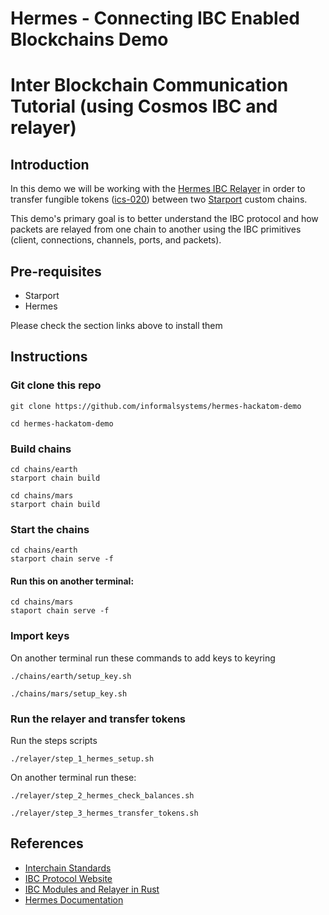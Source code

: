 # Hermes - Connecting IBC Enabled Blockchains Demo
# Inter Blockchain Communication Tutorial (using Cosmos IBC and relayer)

## Introduction

In this demo we will be working with the [Hermes IBC Relayer](https://hermes.informal.systems) in order to transfer fungible tokens ([ics-020](https://github.com/cosmos/ics/tree/master/spec/ics-020-fungible-token-transfer)) between two [Starport](https://github.com/tendermint/starport) custom chains.

This demo's primary goal is to better understand the IBC protocol and how packets are relayed from one chain to another using the IBC primitives (client, connections, channels, ports, and packets).

## Pre-requisites

* Starport
* Hermes

Please check the section links above to install them

## Instructions

### Git clone this repo

```
git clone https://github.com/informalsystems/hermes-hackatom-demo

cd hermes-hackatom-demo
```
### Build chains

```
cd chains/earth
starport chain build

cd chains/mars
starport chain build
```

### Start the chains

```
cd chains/earth
starport chain serve -f
```

#### Run this on another terminal:
```
cd chains/mars
staport chain serve -f
```

### Import keys

On another terminal run these commands to add keys to keyring

```
./chains/earth/setup_key.sh

./chains/mars/setup_key.sh
```

### Run the relayer and transfer tokens

Run the steps scripts

```
./relayer/step_1_hermes_setup.sh
```

On another terminal run these:

```
./relayer/step_2_hermes_check_balances.sh

./relayer/step_3_hermes_transfer_tokens.sh
```

## References

* [Interchain Standards](https://github.com/cosmos/ics)
* [IBC Protocol Website](https://ibcprotocol.org)
* [IBC Modules and Relayer in Rust](https://github.com/informalsystems/ibc-rs)
* [Hermes Documentation](https://hermes.informal.systems)
